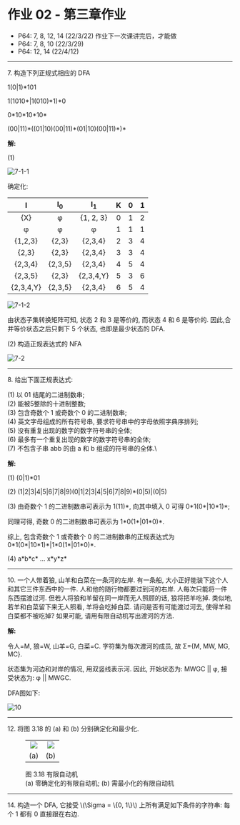 # 作业 02 - 第三章作业

- P64: 7, 8, 12, 14 (22/3/22) 作业下一次课讲完后，才能做
- P64: 7, 8, 10 (22/3/29)
- P64: 12, 14 (22/4/12)

---

7\. 构造下列正规式相应的 DFA

1\(0\|1\)\*101

1\(1010\*|1\(010\)\*1\)\*0

0\*10\*10\*10*

\(00\|11\)\*\(\(01\|10\)\(00\|11\)\*\(01\|10\)\(00\|11\)\*)\*

**解:**

(1)

![7-1-1](./assets/7-1-1.svg)

确定化:

| I | I<sub>0</sub> | I<sub>1</sub> | K | 0 | 1|
| :-------: | :-----: | :---------: | :---: | :---: | :---: |
| {X}       | φ       | {1, 2, 3}   | 0     | 1 | 2 |
|  φ        | φ       | φ           | 1     | 1 | 1 |
| {1,2,3}   | {2,3}   | {2,3,4}     | 2     | 3 | 4 |
| {2,3}     | {2,3}   | {2,3,4}     | 3     | 3 | 4 |
| {2,3,4}   | {2,3,5} | {2,3,4}     | 4     | 5 | 4 |
| {2,3,5}   | {2,3}   | {2,3,4,Y}   | 5     | 3 | 6 |
| {2,3,4,Y} | {2,3,5} | {2,3,4}     | 6     | 5 | 4 | 

![7-1-2](./assets/7-1-2.svg)

由状态子集转换矩阵可知, 状态 2 和 3 是等价的, 而状态 4 和 6 是等价的. 因此,合并等价状态之后只剩下 5 个状态, 也即是最少状态的 DFA.

(2) 构造正规表达式的 NFA

![7-2](./assets/7-2.svg)

---

8\. 给出下面正规表达式:

(1) 以 01 结尾的二进制数串;\
(2) 能被5整除的十进制整数;\
(3) 包含奇数个 1 或奇数个 0 的二进制数串;\
(4) 英文字母组成的所有符号串, 要求符号串中的字母依照字典序排列;\
(5) 没有重复出现的数字的数字符号串的全体;\
(6) 最多有一个重复出现的数字的数字符号串的全体;\
(7) 不包含子串 abb 的由 a 和 b 组成的符号串的全体.\

**解:**

(1) (0|1)\*01

(2) (1|2|3|4|5|6|7|8|9)(0|1|2|3|4|5|6|7|8|9)\*(0|5)|(0|5)

(3) 由奇数个 1 的二进制数串可表示为 1(11)\*, 向其中填入 0 可得 0\*1(0\*|10\*1)\*;

同理可得, 奇数 0 的二进制数串可表示为 1\*0(1\*|01\*0)\*. 

综上, 包含奇数个 1 或奇数个 0 的二进制数串的正规表达式为 0\*1(0\*|10\*1)\*|1\*0(1\*|01\*0)\*.

(4) a\*b\*c\* ... x\*y\*z\*

---

10\. 一个人带着狼, 山羊和白菜在一条河的左岸. 有一条船,
大小正好能装下这个人和其它三件东西中的一件. 人和他的随行物都要过到河的右岸. 
人每次只能将一件东西摆渡过河. 但若人将狼和羊留在同一岸而无人照顾的话, 
狼将把羊吃掉. 类似地, 若羊和白菜留下来无人照看, 羊将会吃掉白菜. 请问是否有可能渡过河去, 
使得羊和白菜都不被吃掉? 如果可能, 请用有限自动机写出渡河的方法.

**解:**

令人=M, 狼=W, 山羊=G, 白菜=C. 字符集为每次渡河的成员, 故 Σ={M, MW, MG, MC}.

状态集为河边和对岸的情况, 用双竖线表示河. 因此, 开始状态为: MWGC || φ, 接受状态为: φ || MWGC.

DFA图如下:

![10](./assets/10.svg)

---

12\. 将图 3.18 的 (a) 和 (b) 分别确定化和最少化.

<figure>
<table class='timg'>
<style>
.timg td {text-align: center;}
</style>
<tr>
  <td><img src='./assets/P64-12-3.18a.svg'/></td>
  <td><img src='./assets/P64-12-3.18b.svg'/></td>
</tr>
<tr><td>(a)</td><td>(b)</td></tr>
</table>
<figcaption><p>
图 3.18  有限自动机</br>
(a) 零确定化的有限自动机; (b) 需最小化的有限自动机
</p></figcaption>
</figure>

---

14\. 构造一个 DFA, 它接受 \\(\\Sigma = \\{0, 1\\}\\) 上所有满足如下条件的字符串: 每个 1 都有 0 直接跟在右边. 
